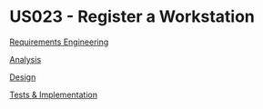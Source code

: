 # US023 - Register a Workstation

[Requirements Engineering](01.requirements-engineering/Readme.md)

[Analysis](02.analysis/Readme.md)

[Design](03.design/Readme.md)

[Tests & Implementation](04.tests-and-implementation/Readme.md)
